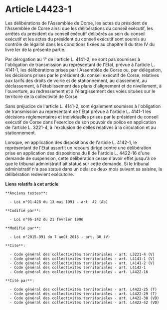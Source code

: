 # Article L4423-1

Les délibérations de l'Assemblée de Corse, les actes du président de l'Assemblée de Corse ainsi que les délibérations du
conseil exécutif, les arrêtés du président du conseil exécutif délibérés au sein du conseil exécutif et les actes du
président du conseil exécutif sont soumis au contrôle de légalité dans les conditions fixées au chapitre II du titre IV du
livre Ier de la présente partie. 

Par dérogation au 1° de l'article L. 4141-2, ne sont pas soumises à l'obligation de transmission au représentant de l'Etat,
prévue à l'article L. 4141-1, les délibérations prises par l'Assemblée de Corse ou, par délégation, les décisions prises par
le président du conseil exécutif de Corse, relatives aux tarifs des droits de voirie et de stationnement, au classement, au
déclassement, à l'établissement des plans d'alignement et de nivellement, à l'ouverture, au redressement et à l'élargissement
des voies situées sur le territoire de la collectivité de Corse. 

Sans préjudice de l'article L. 4141-2, sont également soumises à l'obligation de transmission au représentant de l'Etat
prévue à l'article L. 4141-1 les décisions réglementaires et individuelles prises par le président du conseil exécutif de
Corse dans l'exercice de son pouvoir de police en application de l'article L. 3221-4, à l'exclusion de celles relatives à la
circulation et au stationnement. 

Lorsque, en application des dispositions de l'article L. 4142-1, le représentant de l'Etat assortit un recours dirigé contre
une délibération prise en application des dispositions du II de l'article L. 4422-16 d'une demande de suspension, cette
délibération cesse d'avoir effet jusqu'à ce que le tribunal administratif ait statué sur cette demande. Si le tribunal
administratif n'a pas statué dans un délai de deux mois suivant sa saisine, la délibération redevient exécutoire.

**Liens relatifs à cet article**

	**Anciens textes**:

	  - Loi n°91-428 du 13 mai 1991 - art. 42 (Ab)

	**Codifié par**:

	  - Loi n°96-142 du 21 février 1996

	**Modifié par**:

	  - Loi n°2015-991 du 7 août 2015 - art. 30 (V)

	**Cite**:

	  - Code général des collectivités territoriales - art. L3221-4 (V)
	  - Code général des collectivités territoriales - art. L4141-1 (V)
	  - Code général des collectivités territoriales - art. L4141-2 (V)
	  - Code général des collectivités territoriales - art. L4142-1
	  - Code général des collectivités territoriales - art. L4422-16

	**Cité par**:

	  - Code général des collectivités territoriales - art. L4422-25 (T)
	  - Code général des collectivités territoriales - art. L4422-29 (T)
	  - Code général des collectivités territoriales - art. L4422-38 (VD)
	  - Code général des collectivités territoriales - art. L4422-42 (VD)
